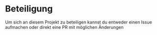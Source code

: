 # Beteiligung

Um sich an diesem Projekt zu beteiligen kannst du entweder einen Issue aufmachen oder direkt eine PR mit möglichen Änderungen 